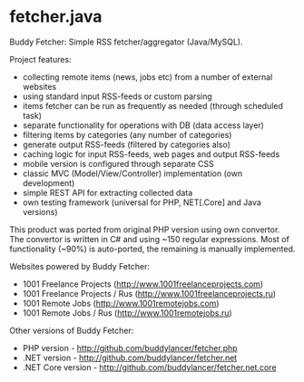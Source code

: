 # fetcher.java
Buddy Fetcher: Simple RSS fetcher/aggregator (Java/MySQL).

Project features:
- collecting remote items (news, jobs etc) from a number of external websites
- using standard input RSS-feeds or custom parsing
- items fetcher can be run as frequently as needed (through scheduled task)
- separate functionality for operations with DB (data access layer)
- filtering items by categories (any number of categories)
- generate output RSS-feeds (filtered by categories also)
- caching logic for input RSS-feeds, web pages and output RSS-feeds
- mobile version is configured through separate CSS
- classic MVC (Model/View/Controller) implementation (own development)
- simple REST API for extracting collected data
- own testing framework (universal for PHP, NET[.Core] and Java versions)

This product was ported from original PHP version using own convertor.
The convertor is written in C# and using ~150 regular expressions.
Most of functionality (~90%) is auto-ported, the remaining is manually implemented.

Websites powered by Buddy Fetcher:
- 1001 Freelance Projects (http://www.1001freelanceprojects.com)
- 1001 Freelance Projects / Rus (http://www.1001freelanceprojects.ru)
- 1001 Remote Jobs (http://www.1001remotejobs.com)
- 1001 Remote Jobs / Rus (http://www.1001remotejobs.ru)

Other versions of Buddy Fetcher:
- PHP version - http://github.com/buddylancer/fetcher.php
- .NET version - http://github.com/buddylancer/fetcher.net
- .NET Core version - http://github.com/buddylancer/fetcher.net.core
